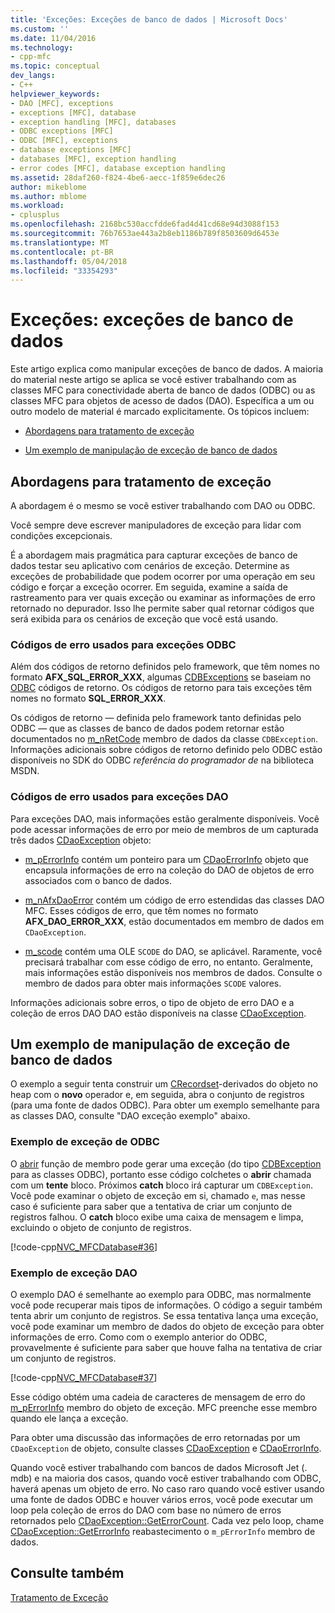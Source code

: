 ```yaml
---
title: 'Exceções: Exceções de banco de dados | Microsoft Docs'
ms.custom: ''
ms.date: 11/04/2016
ms.technology:
- cpp-mfc
ms.topic: conceptual
dev_langs:
- C++
helpviewer_keywords:
- DAO [MFC], exceptions
- exceptions [MFC], database
- exception handling [MFC], databases
- ODBC exceptions [MFC]
- ODBC [MFC], exceptions
- database exceptions [MFC]
- databases [MFC], exception handling
- error codes [MFC], database exception handling
ms.assetid: 28daf260-f824-4be6-aecc-1f859e6dec26
author: mikeblome
ms.author: mblome
ms.workload:
- cplusplus
ms.openlocfilehash: 2168bc530accfdde6fad4d41cd68e94d3088f153
ms.sourcegitcommit: 76b7653ae443a2b8eb1186b789f8503609d6453e
ms.translationtype: MT
ms.contentlocale: pt-BR
ms.lasthandoff: 05/04/2018
ms.locfileid: "33354293"
---
```

# <a name="exceptions-database-exceptions"></a>Exceções: exceções de banco de dados
Este artigo explica como manipular exceções de banco de dados. A maioria do material neste artigo se aplica se você estiver trabalhando com as classes MFC para conectividade aberta de banco de dados (ODBC) ou as classes MFC para objetos de acesso de dados (DAO). Específica a um ou outro modelo de material é marcado explicitamente. Os tópicos incluem:  
  
-   [Abordagens para tratamento de exceção](#_core_approaches_to_exception_handling)  
  
-   [Um exemplo de manipulação de exceção de banco de dados](#_core_a_database_exception.2d.handling_example)  
  
##  <a name="_core_approaches_to_exception_handling"></a> Abordagens para tratamento de exceção  
 A abordagem é o mesmo se você estiver trabalhando com DAO ou ODBC.  
  
 Você sempre deve escrever manipuladores de exceção para lidar com condições excepcionais.  
  
 É a abordagem mais pragmática para capturar exceções de banco de dados testar seu aplicativo com cenários de exceção. Determine as exceções de probabilidade que podem ocorrer por uma operação em seu código e forçar a exceção ocorrer. Em seguida, examine a saída de rastreamento para ver quais exceção ou examinar as informações de erro retornado no depurador. Isso lhe permite saber qual retornar códigos que será exibida para os cenários de exceção que você está usando.  
  
### <a name="error-codes-used-for-odbc-exceptions"></a>Códigos de erro usados para exceções ODBC  
 Além dos códigos de retorno definidos pelo framework, que têm nomes no formato **AFX_SQL_ERROR_XXX**, algumas [CDBExceptions](../mfc/reference/cdbexception-class.md) se baseiam no [ODBC](../data/odbc/odbc-basics.md) códigos de retorno. Os códigos de retorno para tais exceções têm nomes no formato **SQL_ERROR_XXX**.  
  
 Os códigos de retorno — definida pelo framework tanto definidas pelo ODBC — que as classes de banco de dados podem retornar estão documentados no [m_nRetCode](../mfc/reference/cdbexception-class.md#m_nretcode) membro de dados da classe `CDBException`. Informações adicionais sobre códigos de retorno definido pelo ODBC estão disponíveis no SDK do ODBC *referência do programador de* na biblioteca MSDN.  
  
### <a name="error-codes-used-for-dao-exceptions"></a>Códigos de erro usados para exceções DAO  
 Para exceções DAO, mais informações estão geralmente disponíveis. Você pode acessar informações de erro por meio de membros de um capturada três dados [CDaoException](../mfc/reference/cdaoexception-class.md) objeto:  
  
-   [m_pErrorInfo](../mfc/reference/cdaoexception-class.md#m_perrorinfo) contém um ponteiro para um [CDaoErrorInfo](../mfc/reference/cdaoerrorinfo-structure.md) objeto que encapsula informações de erro na coleção do DAO de objetos de erro associados com o banco de dados.  
  
-   [m_nAfxDaoError](../mfc/reference/cdaoexception-class.md#m_nafxdaoerror) contém um código de erro estendidas das classes DAO MFC. Esses códigos de erro, que têm nomes no formato **AFX_DAO_ERROR_XXX**, estão documentados em membro de dados em `CDaoException`.  
  
-   [m_scode](../mfc/reference/cdaoexception-class.md#m_scode) contém uma OLE `SCODE` do DAO, se aplicável. Raramente, você precisará trabalhar com esse código de erro, no entanto. Geralmente, mais informações estão disponíveis nos membros de dados. Consulte o membro de dados para obter mais informações `SCODE` valores.  
  
 Informações adicionais sobre erros, o tipo de objeto de erro DAO e a coleção de erros DAO DAO estão disponíveis na classe [CDaoException](../mfc/reference/cdaoexception-class.md).  
  
##  <a name="_core_a_database_exception.2d.handling_example"></a> Um exemplo de manipulação de exceção de banco de dados  
 O exemplo a seguir tenta construir um [CRecordset](../mfc/reference/crecordset-class.md)-derivados do objeto no heap com o **novo** operador e, em seguida, abra o conjunto de registros (para uma fonte de dados ODBC). Para obter um exemplo semelhante para as classes DAO, consulte "DAO exceção exemplo" abaixo.  
  
### <a name="odbc-exception-example"></a>Exemplo de exceção de ODBC  
 O [abrir](../mfc/reference/crecordset-class.md#open) função de membro pode gerar uma exceção (do tipo [CDBException](../mfc/reference/cdbexception-class.md) para as classes ODBC), portanto esse código colchetes o **abrir** chamada com um **tente**  bloco. Próximos **catch** bloco irá capturar um `CDBException`. Você pode examinar o objeto de exceção em si, chamado `e`, mas nesse caso é suficiente para saber que a tentativa de criar um conjunto de registros falhou. O **catch** bloco exibe uma caixa de mensagem e limpa, excluindo o objeto de conjunto de registros.  
  
 [!code-cpp[NVC_MFCDatabase#36](../mfc/codesnippet/cpp/exceptions-database-exceptions_1.cpp)]  
  
### <a name="dao-exception-example"></a>Exemplo de exceção DAO  
 O exemplo DAO é semelhante ao exemplo para ODBC, mas normalmente você pode recuperar mais tipos de informações. O código a seguir também tenta abrir um conjunto de registros. Se essa tentativa lança uma exceção, você pode examinar um membro de dados do objeto de exceção para obter informações de erro. Como com o exemplo anterior do ODBC, provavelmente é suficiente para saber que houve falha na tentativa de criar um conjunto de registros.  
  
 [!code-cpp[NVC_MFCDatabase#37](../mfc/codesnippet/cpp/exceptions-database-exceptions_2.cpp)]  
  
 Esse código obtém uma cadeia de caracteres de mensagem de erro do [m_pErrorInfo](../mfc/reference/cdaoexception-class.md#m_perrorinfo) membro do objeto de exceção. MFC preenche esse membro quando ele lança a exceção.  
  
 Para obter uma discussão das informações de erro retornadas por um `CDaoException` de objeto, consulte classes [CDaoException](../mfc/reference/cdaoexception-class.md) e [CDaoErrorInfo](../mfc/reference/cdaoerrorinfo-structure.md).  
  
 Quando você estiver trabalhando com bancos de dados Microsoft Jet (. mdb) e na maioria dos casos, quando você estiver trabalhando com ODBC, haverá apenas um objeto de erro. No caso raro quando você estiver usando uma fonte de dados ODBC e houver vários erros, você pode executar um loop pela coleção de erros do DAO com base no número de erros retornados pelo [CDaoException::GetErrorCount](../mfc/reference/cdaoexception-class.md#geterrorcount). Cada vez pelo loop, chame [CDaoException::GetErrorInfo](../mfc/reference/cdaoexception-class.md#geterrorinfo) reabastecimento o `m_pErrorInfo` membro de dados.  
  
## <a name="see-also"></a>Consulte também  
 [Tratamento de Exceção](../mfc/exception-handling-in-mfc.md)

